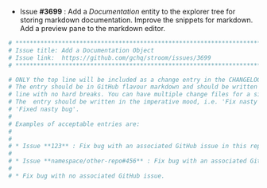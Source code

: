 * Issue **#3699** : Add a _Documentation_ entity to the explorer tree for storing markdown documentation. Improve the snippets for markdown. Add a preview pane to the markdown editor.


```sh
# ********************************************************************************
# Issue title: Add a Documentation Object
# Issue link:  https://github.com/gchq/stroom/issues/3699
# ********************************************************************************

# ONLY the top line will be included as a change entry in the CHANGELOG.
# The entry should be in GitHub flavour markdown and should be written on a SINGLE
# line with no hard breaks. You can have multiple change files for a single GitHub issue.
# The  entry should be written in the imperative mood, i.e. 'Fix nasty bug' rather than
# 'Fixed nasty bug'.
#
# Examples of acceptable entries are:
#
#
# * Issue **123** : Fix bug with an associated GitHub issue in this repository
#
# * Issue **namespace/other-repo#456** : Fix bug with an associated GitHub issue in another repository
#
# * Fix bug with no associated GitHub issue.
```
